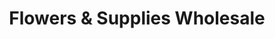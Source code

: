 ---
title: "Flowers & Supplies Wholesale"
url: /ontario/flowers-und-supplies-wholesale/
shop: Blumen
---